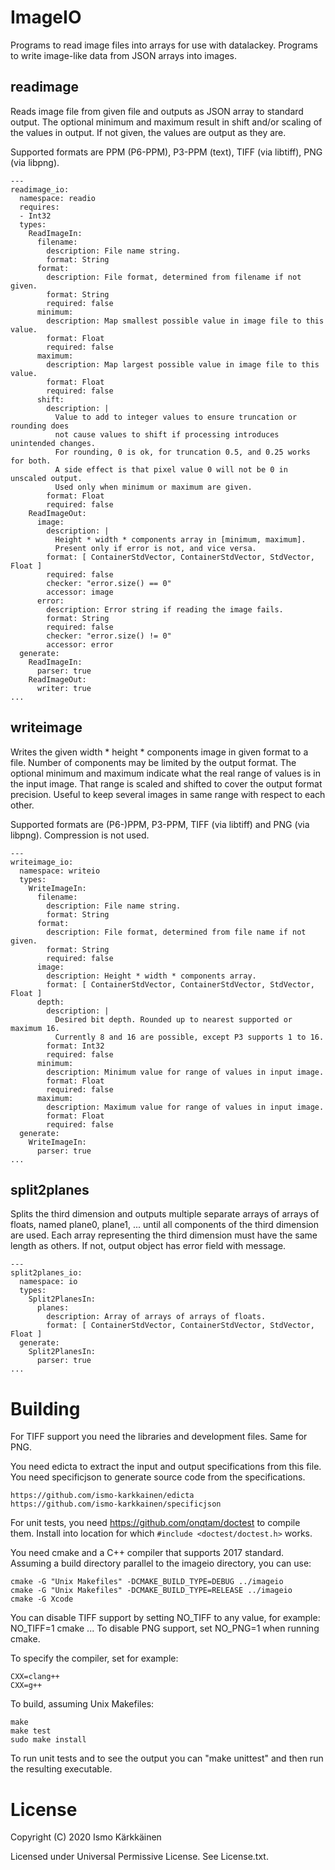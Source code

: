 # ImageIO

Programs to read image files into arrays for use with datalackey. Programs
to write image-like data from JSON arrays into images.

## readimage

Reads image file from given file and outputs as JSON array to standard output.
The optional minimum and maximum result in shift and/or scaling of the values
in output. If not given, the values are output as they are.

Supported formats are PPM (P6-PPM), P3-PPM (text), TIFF (via libtiff), PNG
(via libpng).

```
---
readimage_io:
  namespace: readio
  requires:
  - Int32
  types:
    ReadImageIn:
      filename:
        description: File name string.
        format: String
      format:
        description: File format, determined from filename if not given.
        format: String
        required: false
      minimum:
        description: Map smallest possible value in image file to this value.
        format: Float
        required: false
      maximum:
        description: Map largest possible value in image file to this value.
        format: Float
        required: false
      shift:
        description: |
          Value to add to integer values to ensure truncation or rounding does
          not cause values to shift if processing introduces unintended changes.
          For rounding, 0 is ok, for truncation 0.5, and 0.25 works for both.
          A side effect is that pixel value 0 will not be 0 in unscaled output.
          Used only when minimum or maximum are given.
        format: Float
        required: false
    ReadImageOut:
      image:
        description: |
          Height * width * components array in [minimum, maximum].
          Present only if error is not, and vice versa.
        format: [ ContainerStdVector, ContainerStdVector, StdVector, Float ]
        required: false
        checker: "error.size() == 0"
        accessor: image
      error:
        description: Error string if reading the image fails.
        format: String
        required: false
        checker: "error.size() != 0"
        accessor: error
  generate:
    ReadImageIn:
      parser: true
    ReadImageOut:
      writer: true
...
```

## writeimage

Writes the given width * height * components image in given format to a file.
Number of components may be limited by the output format. The optional minimum
and maximum indicate what the real range of values is in the input image. That
range is scaled and shifted to cover the output format precision. Useful to
keep several images in same range with respect to each other.

Supported formats are (P6-)PPM, P3-PPM, TIFF (via libtiff) and PNG (via libpng).
Compression is not used.

```
---
writeimage_io:
  namespace: writeio
  types:
    WriteImageIn:
      filename:
        description: File name string.
        format: String
      format:
        description: File format, determined from file name if not given.
        format: String
        required: false
      image:
        description: Height * width * components array.
        format: [ ContainerStdVector, ContainerStdVector, StdVector, Float ]
      depth:
        description: |
          Desired bit depth. Rounded up to nearest supported or maximum 16.
          Currently 8 and 16 are possible, except P3 supports 1 to 16.
        format: Int32
        required: false
      minimum:
        description: Minimum value for range of values in input image.
        format: Float
        required: false
      maximum:
        description: Maximum value for range of values in input image.
        format: Float
        required: false
  generate:
    WriteImageIn:
      parser: true
...
```

## split2planes

Splits the third dimension and outputs multiple separate arrays of arrays of
floats, named plane0, plane1, ... until all components of the third dimension
are used. Each array representing the third dimension must have the same
length as others. If not, output object has error field with message.

```
---
split2planes_io:
  namespace: io
  types:
    Split2PlanesIn:
      planes:
        description: Array of arrays of arrays of floats.
        format: [ ContainerStdVector, ContainerStdVector, StdVector, Float ]
  generate:
    Split2PlanesIn:
      parser: true
...
```

# Building

For TIFF support you need the libraries and development files. Same for PNG.

You need edicta to extract the input and output specifications from this file.
You need specificjson to generate source code from the specifications.

    https://github.com/ismo-karkkainen/edicta
    https://github.com/ismo-karkkainen/specificjson

For unit tests, you need https://github.com/onqtam/doctest to compile them.
Install into location for which `#include <doctest/doctest.h>` works.

You need cmake and a C++ compiler that supports 2017 standard. Assuming a build
directory parallel to the imageio directory, you can use:

    cmake -G "Unix Makefiles" -DCMAKE_BUILD_TYPE=DEBUG ../imageio
    cmake -G "Unix Makefiles" -DCMAKE_BUILD_TYPE=RELEASE ../imageio
    cmake -G Xcode

You can disable TIFF support by setting NO_TIFF to any value, for example:
NO_TIFF=1 cmake ... To disable PNG support, set NO_PNG=1 when running cmake.

To specify the compiler, set for example:

    CXX=clang++
    CXX=g++

To build, assuming Unix Makefiles:

    make
    make test
    sudo make install

To run unit tests and to see the output you can "make unittest" and then run
the resulting executable.

# License

Copyright (C) 2020 Ismo Kärkkäinen

Licensed under Universal Permissive License. See License.txt.
